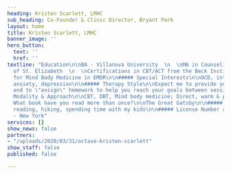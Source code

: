 ```yaml
---
heading: Kristen Scarlett, LMHC
sub_heading: Co-Founder & Clinic Director, Bryant Park
layout: home
title: Kristen Scarlett, LMHC
banner_image: ''
hero_button:
  text: ''
  href: ''
textline: "Education\n\nBA - Villanova University  \n  \nMA in Counseling, College
  of St. Elizabeth  \n  \nCertifications in CBT/ACT from the Beck Institute & Center
  for Mind Body Medicine in EMDR\n\n##### Special Interests\n\nOCD, intrusive thoughts/PureO,
  anxiety, depression\n\n##### Therapy Style\n\nExpect me to provide you with feedback
  and to \"assign\" homework to help you reach your goals between sessions.\n\n#####
  Modality & Approach\n\nCBT, DBT, Mind body medicine; Direct, warm & positive approach\n\n#####
  What book have you read more than once?\n\nThe Great Gatsby\n\n##### Interests\n\nRunning,
  reading, hiking, spending time with my kids\n\n##### License Number and State\n\n002679
  - New York"
services: []
show_news: false
partners:
- "/uploads/2020/03/31/octave-kristen-scarlett"
show_staff: false
published: false

---
```

